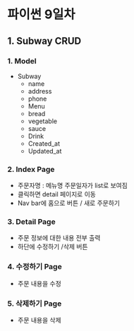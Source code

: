 # 파이썬 9일차

## 1. Subway CRUD

### 	1. Model

- Subway
  - name
  - address
  - phone
  - Menu
  - bread
  - vegetable
  - sauce
  - Drink
  - Created_at
  - Updated_at



 ### 	2. Index Page

- 주문자명 : 메뉴명 주문일자가 list로 보여짐
- 클릭하면 detail 페이지로 이동
- Nav bar에 홈으로 버튼 / 새로 주문하기



### 	3. Detail Page

- 주문 정보에 대한 내용 전부 출력
- 하단에 수정하기 /삭제 버튼



### 	4. 수정하기 Page

- 주문 내용을 수정



### 	5. 삭제하기 Page

- 주문 내용을 삭제